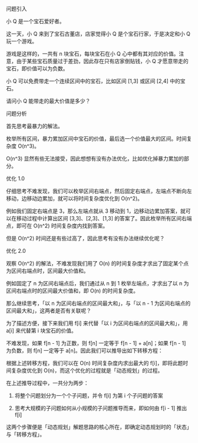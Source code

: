 问题引入

小 Q 是一个宝石爱好者。

这一天，小 Q 来到了宝石古董店，店家觉得小 Q 是个宝石行家，于是决定和小 Q 玩一个游戏。

游戏是这样的，一共有 n 块宝石，每块宝石在小 Q 心中都有其对应的价值。注意，由于某些宝石质量过于差劲，因此存在只有店家倒贴钱，小 Q 才愿意带走的宝石，即价值可以为负数。

小 Q 可以免费带走一个连续区间中的宝石，比如区间 [1,3] 或区间 [2,4] 中的宝石。

请问小 Q 能带走的最大价值是多少？


问题分析

首先思考最暴力的解法。

枚举所有区间，暴力累加区间中宝石的价值，最后选一个价值最大的区间。时间复杂度 O(n^3)。

O(n^3) 显然有些无法接受，因此想想有没有办法优化，比如优化掉暴力累加的部分。

优化 1.0

仔细思考不难发现，我们可以枚举区间右端点，然后固定右端点，左端点不断向左移动，边移动边累加，就可以将时间复杂度优化到 O(n^2)。

例如我们固定右端点是 3，那么左端点就从 3 移动到 1，边移动边累加答案，就可以在移动过程中计算出区间 [3,3]、[2,3]、[1,3] 的答案了。因此枚举所有区间右端点，即可在 O(n^2) 时间复杂度内找到答案。

但是 O(n^2) 时间还是有些过高了，因此思考有没有办法继续优化呢？

优化 2.0

观察 O(n^2) 的解法，不难发现我们用了 O(n) 的时间复杂度才求出了固定某个点为区间右端点时，区间最大价值和。

例如固定了 n 为区间右端点后，我们通过从 n 到 1 枚举左端点，才求出了以 n 为区间右端点时的区间最大价值和，即 O(n) 的时间复杂度。

那么继续思考，「以 n 为区间右端点的区间最大和」，与「以 n - 1 为区间右端点的区间最大和」，这两者是否有关联呢？

为了描述方便，接下来我们用 f[i] 来代替「以 i 为区间右端点的区间最大和」，用  a[i] 来代替第 i 块宝石的价值。

不难发现，如果 f[n - 1] 为正数，则 f[n] 一定等于 f[n - 1] + a[n]；如果 f[n - 1] 为负数，则 f[n] 一定等于 a[n]。因此我们可以推导出如下转移方程：


根据上述转移方程，我们可以在 O(n) 时间复杂度内求出最大的 f[i]，即将此题时间复杂度优化到 O(n)，而这个优化的过程就是「动态规划」的过程。

在上述推导过程中，一共分为两步：

1. 将整个问题划分为一个个子问题，并令 f[i] 为第 i 个子问题的答案

2. 思考大规模的子问题如何从小规模的子问题推导而来，即如何由 f[i - 1] 推出 f[i]

这两个步骤便是「动态规划」解题思路的核心所在，即确定动态规划时的「状态」与「转移方程」。

